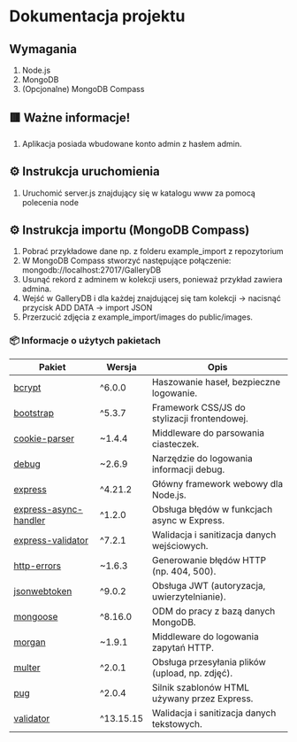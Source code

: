 # Dokumentacja projektu
## Wymagania
1. Node.js
2. MongoDB
3. (Opcjonalne) MongoDB Compass
## 🟥 Ważne informacje!
1. Aplikacja posiada wbudowane konto admin z hasłem admin.
## ⚙️ Instrukcja uruchomienia
1. Uruchomić server.js znajdujący się w katalogu www za pomocą polecenia node
## ⚙️ Instrukcja importu (MongoDB Compass)
1. Pobrać przykładowe dane np. z folderu example_import z repozytorium
2. W MongoDB Compass stworzyć następujące połączenie: mongodb://localhost:27017/GalleryDB
3. Usunąć rekord z adminem w kolekcji users, ponieważ przykład zawiera admina.
4. Wejść w GalleryDB i dla każdej znajdującej się tam kolekcji -> nacisnąć przycisk ADD DATA -> import JSON
5. Przerzucić zdjęcia z example_import/images do public/images.
### 📦 Informacje o użytych pakietach
| Pakiet | Wersja | Opis |
|--------|--------|------|
| [bcrypt](https://www.npmjs.com/package/bcrypt) | ^6.0.0 | Haszowanie haseł, bezpieczne logowanie. |
| [bootstrap](https://www.npmjs.com/package/bootstrap) | ^5.3.7 | Framework CSS/JS do stylizacji frontendowej. |
| [cookie-parser](https://www.npmjs.com/package/cookie-parser) | ~1.4.4 | Middleware do parsowania ciasteczek. |
| [debug](https://www.npmjs.com/package/debug) | ~2.6.9 | Narzędzie do logowania informacji debug. |
| [express](https://www.npmjs.com/package/express) | ^4.21.2 | Główny framework webowy dla Node.js. |
| [express-async-handler](https://www.npmjs.com/package/express-async-handler) | ^1.2.0 | Obsługa błędów w funkcjach async w Express. |
| [express-validator](https://www.npmjs.com/package/express-validator) | ^7.2.1 | Walidacja i sanitizacja danych wejściowych. |
| [http-errors](https://www.npmjs.com/package/http-errors) | ~1.6.3 | Generowanie błędów HTTP (np. 404, 500). |
| [jsonwebtoken](https://www.npmjs.com/package/jsonwebtoken) | ^9.0.2 | Obsługa JWT (autoryzacja, uwierzytelnianie). |
| [mongoose](https://www.npmjs.com/package/mongoose) | ^8.16.0 | ODM do pracy z bazą danych MongoDB. |
| [morgan](https://www.npmjs.com/package/morgan) | ~1.9.1 | Middleware do logowania zapytań HTTP. |
| [multer](https://www.npmjs.com/package/multer) | ^2.0.1 | Obsługa przesyłania plików (upload, np. zdjęć). |
| [pug](https://www.npmjs.com/package/pug) | ^2.0.4 | Silnik szablonów HTML używany przez Express. |
| [validator](https://www.npmjs.com/package/validator) | ^13.15.15 | Walidacja i sanitizacja danych tekstowych. |

